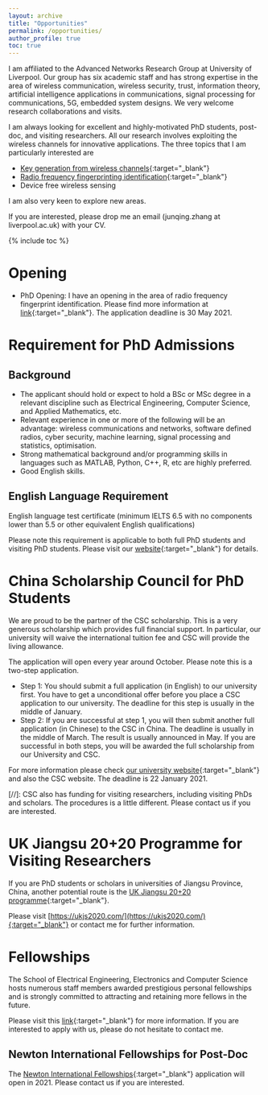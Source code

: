 ```yaml
---
layout: archive
title: "Opportunities"
permalink: /opportunities/
author_profile: true
toc: true
---
```

I am affiliated to the Advanced Networks Research Group at University of Liverpool. Our group has six academic staff and has strong expertise in the area of wireless communication, wireless security, trust, information theory, artificial intelligence applications in communications, signal processing for communications, 5G, embedded system designs. We very welcome research collaborations and visits.

I am always looking for excellent and highly-motivated PhD students, post-doc, and visiting researchers. All our research involves exploiting the wireless channels for innovative applications. The three topics that I am particularly interested are
* [Key generation from wireless channels](https://junqing-zhang.github.io/research-area/keygen/){:target="_blank"}
* [Radio frequency fingerprinting identification](https://junqing-zhang.github.io/research-area/rffi/){:target="_blank"}
* Device free wireless sensing

I am also very keen to explore new areas.

If you are interested, please drop me an email (junqing.zhang at liverpool.ac.uk) with your CV. 

{% include toc %}

# Opening
* PhD Opening: I have an opening in the area of radio frequency fingerprint identification. Please find more information at [link](https://www.findaphd.com/phds/project/deep-learning-enhanced-device-authentication-for-internet-of-things/?p132053){:target="_blank"}. The application deadline is 30 May 2021.

# Requirement for PhD Admissions
## Background
* The applicant should hold or expect to hold a BSc or MSc degree in a relevant discipline such as Electrical Engineering, Computer Science, and Applied Mathematics, etc. 
* Relevant experience in one or more of the following will be an advantage: wireless communications and networks, software defined radios, cyber security, machine learning, signal processing and statistics, optimisation. 
* Strong mathematical background and/or programming skills in languages such as MATLAB, Python, C++, R, etc are highly preferred.
* Good English skills.

## English Language Requirement
English language test certificate (minimum IELTS 6.5 with no components lower than 5.5 or other equivalent English qualifications)

Please note this requirement is applicable to both full PhD students and visiting PhD students. Please visit our [website](https://www.liverpool.ac.uk/study/international/apply/english-language/){:target="_blank"} for details.


# China Scholarship Council for PhD Students 
We are proud to be the partner of the CSC scholarship. This is a very generous scholarship which provides full financial support. In particular, our university will waive the international tuition fee and CSC will provide the living allowance.

The application will open every year around October. Please note this is a two-step application. 
* Step 1: You should submit a full application (in English) to our university first. You have to get a unconditional offer before you place a CSC application to our university. The deadline for this step is usually in the middle of January. 
* Step 2: If you are successful at step 1, you will then submit another full application (in Chinese) to the CSC in China. The deadline is usually in the middle of March. The result is usually announced in May.
If you are successful in both steps, you will be awarded the full scholarship from our University and CSC.

For more information please check [our university website](https://www.liverpool.ac.uk/study/postgraduate-research/fees-and-funding/scholarships-and-awards/the-university-of-liverpool-and-china-scholarship-council-awards/){:target="_blank"} and also the CSC website. The deadline is 22 January 2021.


[//]: CSC also has funding for visiting researchers, including visiting PhDs and scholars. The procedures is a little different. Please contact us if you are interested.

# UK Jiangsu 20+20 Programme for Visiting Researchers
If you are PhD students or scholars in universities of Jiangsu Province, China, another potential route is the [UK Jiangsu 20+20 programme](https://junqing-zhang.github.io/posts/2019/04/blog-post-uk-jiangsu-collaboration/){:target="_blank"}. 

Please visit [https://ukjs2020.com/](https://ukjs2020.com/){:target="_blank"} or contact me for further information. 


# Fellowships
The School of Electrical Engineering, Electronics and Computer Science hosts numerous staff members awarded prestigious personal fellowships and is strongly committed to attracting and retaining more fellows in the future.   

Please visit this [link](https://www.liverpool.ac.uk/electrical-engineering-electronics-and-computer-science/fellowships/){:target="_blank"} for more information. If you are interested to apply with us, please do not hesitate to contact me.

## Newton International Fellowships for Post-Doc
The [Newton International Fellowships](https://royalsociety.org/grants-schemes-awards/grants/newton-international/){:target="_blank"} application will open in 2021. Please contact us if you are interested.
